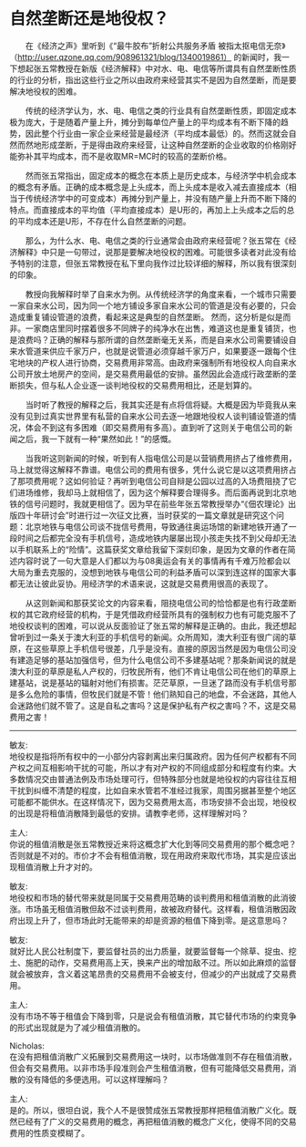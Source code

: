 # 自然垄断还是地役权？

&emsp;&emsp;在《经济之声》里听到《“最牛胶布”折射公共服务矛盾 被指太抠电信无奈》（http://user.qzone.qq.com/908961321/blog/1340019861） 的新闻时，我一下想起张五常教授在新版《经济解释》中对水、电、电信等所谓具有自然垄断性质的行业的分析，指出这些行业之所以由政府来经营其实不是因为自然垄断，而是要解决地役权的困难。
 
&emsp;&emsp;传统的经济学认为，水、电、电信之类的行业具有自然垄断性质，即固定成本极为庞大，于是随着产量上升，摊分到每单位产量上的平均成本有不断下降的趋势，因此整个行业由一家企业来经营是最经济（平均成本最低）的。然而这就会自然而然地形成垄断，于是得由政府来经营，让这种自然垄断的企业收取的价格刚好能弥补其平均成本，而不是收取MR=MC时的较高的垄断价格。
 
&emsp;&emsp;然而张五常指出，固定成本的概念在本质上是历史成本，与经济学中机会成本的概念有矛盾。正确的成本概念是上头成本，而上头成本是收入减去直接成本（相当于传统经济学中的可变成本）再摊分到产量上，并没有随产量上升而不断下降的特点。而直接成本的平均值（平均直接成本）是U形的，再加上上头成本之后的总的平均成本还是U形，不存在什么自然垄断的问题。
 
&emsp;&emsp;那么，为什么水、电、电信之类的行业通常会由政府来经营呢？张五常在《经济解释》中只是一句带过，说那是要解决地役权的困难。可能很多读者对此没有给予特别的注意，但张五常教授在私下里向我作过比较详细的解释，所以我有很深刻的印象。
 
&emsp;&emsp;教授向我解释时举了自来水为例。从传统经济学的角度来看，一个城市只需要一家自来水公司，因为同一个地方铺设多家自来水公司的管道是没有必要的，只会造成重复铺设管道的浪费，看起来这是典型的自然垄断。 然而，这分析是似是而非。一家商店里同时摆着很多不同牌子的纯净水在出售，难道这也是重复铺货，也是浪费吗？正确的解释与那所谓的自然垄断毫无关系，而是自来水公司需要铺设自来水管道来供应千家万户，也就是说管道必须穿越千家万户，如果要逐一跟每个住宅地块的产权人进行协商，交易费用非常高。由政府来强制所有地役权人向自来水公司开放土地房产的空间，是交易费用最低的安排。虽然因此会造成行政垄断的垄断损失，但与私人企业逐一谈判地役权的交易费用相比，还是划算的。
 
&emsp;&emsp;当时听了教授的解释之后，我其实还是有点将信将疑。大概是因为毕竟我从来没有见到过真实世界里有私营的自来水公司去逐一地跟地役权人谈判铺设管道的情况，体会不到这有多困难（即交易费用有多高）。直到听了这则关于电信公司的新闻之后，我一下就有一种“果然如此！”的感慨。
 
&emsp;&emsp;当我听这则新闻的时候，听到有人指电信公司是以营销费用挤占了维修费用，马上就觉得这解释不靠谱。电信公司的费用有很多，凭什么说它是以这项费用挤占了那项费用呢？这如何验证？再听到电信公司自辩是公园以过高的入场费阻挠了它们进场维修，我却马上就相信了，因为这个解释要合理得多。而后面再说到北京地铁的信号问题时，我就更相信了。因为早在前些年张五常教授举办“《佃农理论》出版四十年研讨会”时进行过一次征文比赛，当时获奖的一篇文章就是研究这个问题：北京地铁与电信公司谈不拢信号费用，导致通往奥运场馆的新建地铁开通了一段时间之后都完全没有手机信号，造成地铁内屡屡出现小孩走失找不到父母却无法以手机联系上的“险情”。这篇获奖文章给我留下深刻印象，是因为文章的作者在简述内容时说了一句大意是人们都以为与08奥运会有关的事情再有千难万险都会以大局为重去克服的，没想到地铁与电信公司的利益矛盾可以深到连这样的国家大事都无法让彼此妥协。用经济学的术语来说，这就是交易费用很高的表现了。
 
&emsp;&emsp;从这则新闻和那获奖论文的内容来看，阻挠电信公司的恰恰都是也有行政垄断权的其它政府经营的机构，于是凭借政府经营所具有的强制权力也有可能克服不了地役权谈判的困难，可以说从反面验证了张五常的解释是正确的。由此，我还想起曾听到过一条关于澳大利亚的手机信号的新闻。众所周知，澳大利亚有很广阔的草原，在这些草原上手机信号很差，几乎是没有。直接的原因当然是因为电信公司没有建造足够的基站加强信号，但为什么电信公司不多建基站呢？那条新闻说的就是澳大利亚的草原是私人产权的，归牧民所有，他们不肯让电信公司在他们的草原上建基站，说是基站的辐射对他们有损害。茫茫草原，一旦迷了路而没有手机信号那是多么危险的事情，但牧民们就是不管！他们熟知自己的地盘，不会迷路，其他人会迷路他们就不管了。这是自私之害吗？这是保护私有产权之害吗？不，这是交易费用之害！

---

敏友:</br>
地役权是指将所有权中的一小部分内容剥离出来归属政府。因为任何产权都有不同产权之间互相影响干扰的可能，所以才有对产权的不同组成部分和程度有约束。大多数情况交由普通法例及市场处理可行，但特殊部分也就是地役权的内容往往互相干扰到纠缠不清楚的程度，比如自来水管若不准经过我家，周围另据甚至整个地区可能都不能供水。在这样情况下，因为交易费用太高，市场安排不会出现，地役权的出现是将租值消散降到最低的安排。请教李老师，这样理解对吗？

主人:</br>
你说的租值消散是张五常教授近来将这概念扩大化到等同交易费用的那个概念吧？否则就是不对的。市价才不会有租值消散，现在用政府来取代市场，其实是应该出现租值消散上升才对的。

敏友:</br>
地役权和市场的替代带来就是同属于交易费用范畴的谈判费用和租值消散的此消彼涨。市场虽无租值消散但敌不过谈判费用，故被政府替代。这样看，租值消散因政府出现上升了，但市场此时无能带来的却是资源的租值下降到零。是这意思吗？

敏友:</br>
就好比人民公社制度下，要监督社员的出力质量，就要监督每一个除草、捉虫、挖土、施肥的动作，交易费用高上天，换来产出的增加敌不过。所以如此麻烦的监督就会被放弃，含义着这笔昂贵的交易费用不会被支付，但减少的产出就成了交易费用。

主人:</br>
没有市场不等于租值会下降到零，只是说会有租值消散，其它替代市场的约束竞争的形式出现就是为了减少租值消散的。

Nicholas:</br>
在没有把租值消散广义拓展到交易费用这一块时，以市场做准则不存在租值消散，但会有交易费用。以非市场手段准则会产生租值消散，但有可能降低交易费用，消散的没有降低的多便选用。可以这样理解吗？

主人:</br>
是的。所以，很坦白说，我个人不是很赞成张五常教授那样把租值消散广义化。既然已经有了广义的交易费用的概念，再把租值消散的概念广义化，使得不同的交易费用的性质变模糊了。